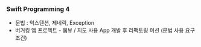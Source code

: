 ### Swift Programming 4
  * 문법 : 익스텐션, 제네릭, Exception
  * 버거킹 앱 프로젝트 - 웹뷰 / 지도 사용 App 개발 후 리팩토링 미션 (문법 사용 요구조건)
